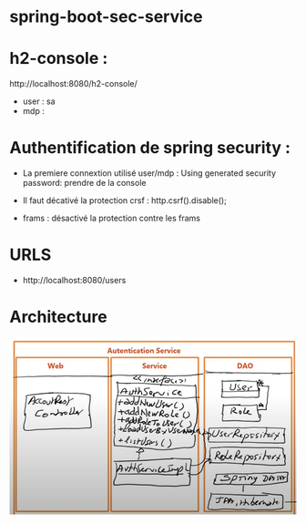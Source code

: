 # spring-boot-sec-service

# h2-console :
http://localhost:8080/h2-console/
- user : sa
- mdp  : 

# Authentification de spring security :
- La premiere connextion utilisé user/mdp : Using generated security password: prendre de la console

- Il faut décativé la protection crsf :
http.csrf().disable();

- frams : désactivé la protection contre les frams

# URLS 
- http://localhost:8080/users

# Architecture 
![arch.PNG.png](imgs/arch.png)


